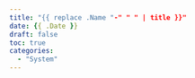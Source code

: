 ```yaml
---
title: "{{ replace .Name "-" " " | title }}"
date: {{ .Date }}
draft: false
toc: true
categories:
  - "System"
---
```

